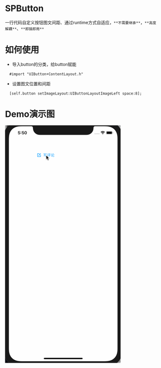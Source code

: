 # SPButton
一行代码自定义按钮图文间距、通过runtime方式自适应，`**不需要继承**`，`**高度解藕**`、`**即插即用**`

# 如何使用
- 导入button的分类，给button赋能
```
  #import "UIButton+ContentLayout.h"
  ```
- 设置图文位置和间距
```
  [self.button setImageLayout:UIButtonLayoutImageLeft space:8];
  ```
# Demo演示图
![image](https://github.com/spily/SPButton/blob/master/demo.gif)

